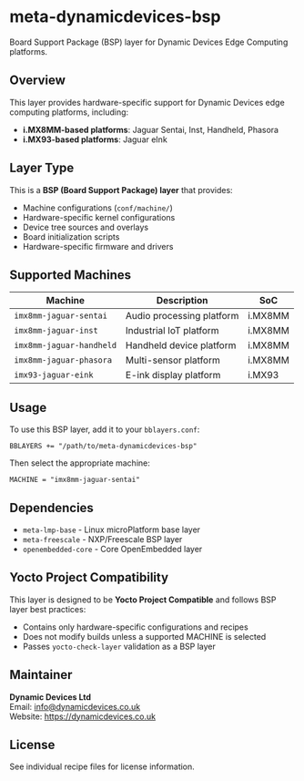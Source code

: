 # meta-dynamicdevices-bsp

Board Support Package (BSP) layer for Dynamic Devices Edge Computing platforms.

## Overview

This layer provides hardware-specific support for Dynamic Devices edge computing platforms, including:

- **i.MX8MM-based platforms**: Jaguar Sentai, Inst, Handheld, Phasora
- **i.MX93-based platforms**: Jaguar eInk

## Layer Type

This is a **BSP (Board Support Package) layer** that provides:

- Machine configurations (`conf/machine/`)
- Hardware-specific kernel configurations
- Device tree sources and overlays
- Board initialization scripts
- Hardware-specific firmware and drivers

## Supported Machines

| Machine | Description | SoC |
|---------|-------------|-----|
| `imx8mm-jaguar-sentai` | Audio processing platform | i.MX8MM |
| `imx8mm-jaguar-inst` | Industrial IoT platform | i.MX8MM |
| `imx8mm-jaguar-handheld` | Handheld device platform | i.MX8MM |
| `imx8mm-jaguar-phasora` | Multi-sensor platform | i.MX8MM |
| `imx93-jaguar-eink` | E-ink display platform | i.MX93 |

## Usage

To use this BSP layer, add it to your `bblayers.conf`:

```
BBLAYERS += "/path/to/meta-dynamicdevices-bsp"
```

Then select the appropriate machine:

```
MACHINE = "imx8mm-jaguar-sentai"
```

## Dependencies

- `meta-lmp-base` - Linux microPlatform base layer
- `meta-freescale` - NXP/Freescale BSP layer
- `openembedded-core` - Core OpenEmbedded layer

## Yocto Project Compatibility

This layer is designed to be **Yocto Project Compatible** and follows BSP layer best practices:

- Contains only hardware-specific configurations and recipes
- Does not modify builds unless a supported MACHINE is selected
- Passes `yocto-check-layer` validation as a BSP layer

## Maintainer

**Dynamic Devices Ltd**  
Email: info@dynamicdevices.co.uk  
Website: https://dynamicdevices.co.uk

## License

See individual recipe files for license information.

